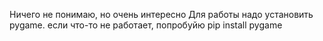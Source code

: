 Ничего не понимаю, но очень интересно
Для работы надо установить pygame.
если что-то не работает, попробуйю pip install pygame
